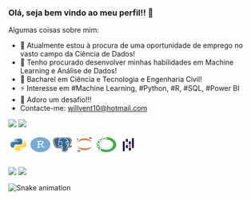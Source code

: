 ### Olá, seja bem vindo ao meu perfil!! 👋

Algumas coisas sobre mim:
- 🔭 Atualmente estou à procura de uma oportunidade de emprego no vasto campo da Ciência de Dados!
- 🌱 Tenho procurado desenvolver minhas habilidades em Machine Learning e Análise de Dados! 
- 💬 Bacharel em Ciência e Tecnologia e Engenharia Civil! 
- ⚡ Interesse em #Machine Learning, #Python, #R, #SQL, #Power BI
- 👊 Adoro um desafio!!!
- Contacte-me: willvent10@hotmail.com

<div>
 
  <img height="180em" src="https://github-readme-stats.vercel.app/api?username=willianventura10&show_icons=true&theme=default&include_all_commits=true&count_private=false"/>
  <img height="180em" src="https://github-readme-stats.vercel.app/api/top-langs/?username=willianventura10&layout=compact&langs_count=100&theme=default"/>
</div>
  <div style="display: inline_block"><br>
   <img align="center" alt="Willian-Python" height="30" width="40" src="https://raw.githubusercontent.com/devicons/devicon/master/icons/python/python-original.svg">
    <img align="center" alt="Willian-Python" height="30" width="40" src="https://raw.githubusercontent.com/devicons/devicon/master/icons/rstudio/rstudio-original.svg">
    <img align="center" alt="Willian-Python" height="30" width="40" src="https://raw.githubusercontent.com/devicons/devicon/master/icons/postgresql/postgresql-original.svg">
 <img align="center" alt="Willian-Python" height="30" width="40" src="https://github.com/devicons/devicon/blob/master/icons/jupyter/jupyter-original.svg">
 <img align="center" alt="Willian-Python" height="30" width="40" src="https://github.com/devicons/devicon/blob/master/icons/anaconda/anaconda-original.svg">
 <img align="center" alt="Willian-Python" height="30" width="40" src="https://github.com/devicons/devicon/blob/master/icons/pandas/pandas-original.svg">
 
 
   
   
  

</div>

  
##
  
<div>
   <a href = "mailto:willvent10@gmail.com"><img src="https://img.shields.io/badge/Gmail-D14836?style=for-the-badge&logo=gmail&logoColor=white" target="_blank"></a>
  <a href="https://www.linkedin.com/in/willian-ventura-117269217/" target="_blank"><img src="https://img.shields.io/badge/-LinkedIn-%230077B5?style=for-the-badge&logo=linkedin&logoColor=white" target="_blank"></a>   
</div>

![Snake animation](https://github.com/willianventura10/willianventura10/blob/output/github-contribution-grid-snake.svg)
